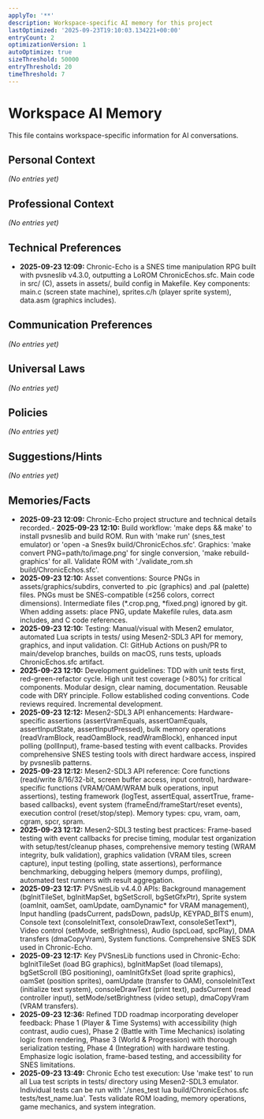 ```yaml
---
applyTo: '**'
description: Workspace-specific AI memory for this project
lastOptimized: '2025-09-23T19:10:03.134221+00:00'
entryCount: 2
optimizationVersion: 1
autoOptimize: true
sizeThreshold: 50000
entryThreshold: 20
timeThreshold: 7
---
```

# Workspace AI Memory
This file contains workspace-specific information for AI conversations.

## Personal Context
*(No entries yet)*

## Professional Context
*(No entries yet)*

## Technical Preferences
- **2025-09-23 12:09:** Chronic-Echo is a SNES time manipulation RPG built with pvsneslib v4.3.0, outputting a LoROM ChronicEchos.sfc. Main code in src/ (C), assets in assets/, build config in Makefile. Key components: main.c (screen state machine), sprites.c/h (player sprite system), data.asm (graphics includes).

## Communication Preferences
*(No entries yet)*

## Universal Laws
*(No entries yet)*

## Policies
*(No entries yet)*

## Suggestions/Hints
*(No entries yet)*

## Memories/Facts
- **2025-09-23 12:09:** Chronic-Echo project structure and technical details recorded.- **2025-09-23 12:10:** Build workflow: 'make deps && make' to install pvsneslib and build ROM. Run with 'make run' (snes_test emulator) or 'open -a Snes9x build/ChronicEchos.sfc'. Graphics: 'make convert PNG=path/to/image.png' for single conversion, 'make rebuild-graphics' for all. Validate ROM with './validate_rom.sh build/ChronicEchos.sfc'.
- **2025-09-23 12:10:** Asset conventions: Source PNGs in assets/graphics/subdirs, converted to .pic (graphics) and .pal (palette) files. PNGs must be SNES-compatible (≤256 colors, correct dimensions). Intermediate files (*.crop.png, *fixed.png) ignored by git. When adding assets: place PNG, update Makefile rules, data.asm includes, and C code references.
- **2025-09-23 12:10:** Testing: Manual/visual with Mesen2 emulator, automated Lua scripts in tests/ using Mesen2-SDL3 API for memory, graphics, and input validation. CI: GitHub Actions on push/PR to main/develop branches, builds on macOS, runs tests, uploads ChronicEchos.sfc artifact.
- **2025-09-23 12:10:** Development guidelines: TDD with unit tests first, red-green-refactor cycle. High unit test coverage (>80%) for critical components. Modular design, clear naming, documentation. Reusable code with DRY principle. Follow established coding conventions. Code reviews required. Incremental development.
- **2025-09-23 12:12:** Mesen2-SDL3 API enhancements: Hardware-specific assertions (assertVramEquals, assertOamEquals, assertInputState, assertInputPressed), bulk memory operations (readVramBlock, readOamBlock, readWramBlock), enhanced input polling (pollInput), frame-based testing with event callbacks. Provides comprehensive SNES testing tools with direct hardware access, inspired by pvsneslib patterns.
- **2025-09-23 12:12:** Mesen2-SDL3 API reference: Core functions (read/write 8/16/32-bit, screen buffer access, input control), hardware-specific functions (VRAM/OAM/WRAM bulk operations, input assertions), testing framework (logTest, assertEqual, assertTrue, frame-based callbacks), event system (frameEnd/frameStart/reset events), execution control (reset/stop/step). Memory types: cpu, vram, oam, cgram, spcr, spram.
- **2025-09-23 12:12:** Mesen2-SDL3 testing best practices: Frame-based testing with event callbacks for precise timing, modular test organization with setup/test/cleanup phases, comprehensive memory testing (WRAM integrity, bulk validation), graphics validation (VRAM tiles, screen capture), input testing (polling, state assertions), performance benchmarking, debugging helpers (memory dumps, profiling), automated test runners with result aggregation.
- **2025-09-23 12:17:** PVSnesLib v4.4.0 APIs: Background management (bgInitTileSet, bgInitMapSet, bgSetScroll, bgSetGfxPtr), Sprite system (oamInit, oamSet, oamUpdate, oamDynamic* for VRAM management), Input handling (padsCurrent, padsDown, padsUp, KEYPAD_BITS enum), Console text (consoleInitText, consoleDrawText, consoleSetText*), Video control (setMode, setBrightness), Audio (spcLoad, spcPlay), DMA transfers (dmaCopyVram), System functions. Comprehensive SNES SDK used in Chronic-Echo.
- **2025-09-23 12:17:** Key PVSnesLib functions used in Chronic-Echo: bgInitTileSet (load BG graphics), bgInitMapSet (load tilemaps), bgSetScroll (BG positioning), oamInitGfxSet (load sprite graphics), oamSet (position sprites), oamUpdate (transfer to OAM), consoleInitText (initialize text system), consoleDrawText (print text), padsCurrent (read controller input), setMode/setBrightness (video setup), dmaCopyVram (VRAM transfers).
- **2025-09-23 12:36:** Refined TDD roadmap incorporating developer feedback: Phase 1 (Player & Time Systems) with accessibility (high contrast, audio cues), Phase 2 (Battle with Time Mechanics) isolating logic from rendering, Phase 3 (World & Progression) with thorough serialization testing, Phase 4 (Integration) with hardware testing. Emphasize logic isolation, frame-based testing, and accessibility for SNES limitations.
- **2025-09-23 13:49:** Chronic Echo test execution: Use 'make test' to run all Lua test scripts in tests/ directory using Mesen2-SDL3 emulator. Individual tests can be run with './snes_test lua build/ChronicEchos.sfc tests/test_name.lua'. Tests validate ROM loading, memory operations, game mechanics, and system integration.
